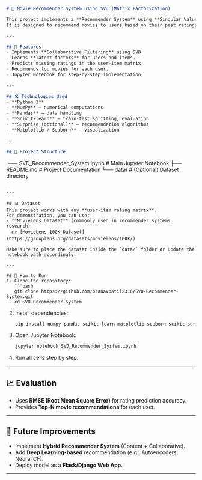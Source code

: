 ```markdown
# 🎥 Movie Recommender System using SVD (Matrix Factorization)

This project implements a **Recommender System** using **Singular Value Decomposition (SVD)**, a popular **matrix factorization** technique in collaborative filtering.  
It is designed to recommend movies to users based on their past ratings and the ratings of other similar users.

---

## 📌 Features
- Implements **Collaborative Filtering** using SVD.
- Learns **latent factors** for users and items.
- Predicts missing ratings in the user-item matrix.
- Recommends top movies for each user.
- Jupyter Notebook for step-by-step implementation.

---

## 🛠️ Technologies Used
- **Python 3**
- **NumPy** – numerical computations
- **Pandas** – data handling
- **Scikit-learn** – train-test splitting, evaluation
- **Surprise (optional)** – recommendation algorithms
- **Matplotlib / Seaborn** – visualization

---

## 📂 Project Structure
```

├── SVD\_Recommender\_System.ipynb   # Main Jupyter Notebook
├── README.md                      # Project Documentation
└── data/                          # (Optional) Dataset directory

````

---

## 📊 Dataset
This project works with any **user-item rating matrix**.  
For demonstration, you can use:
- **MovieLens Dataset** (commonly used in recommender systems research)  
  👉 [MovieLens 100K Dataset](https://grouplens.org/datasets/movielens/100k/)  

Make sure to place the dataset inside the `data/` folder or update the notebook path accordingly.

---

## 🚀 How to Run
1. Clone the repository:
   ```bash
   git clone https://github.com/pranavpatil2316/SVD-Recommender-System.git
   cd SVD-Recommender-System
````

2. Install dependencies:

   ```bash
   pip install numpy pandas scikit-learn matplotlib seaborn scikit-surprise
   ```

3. Open Jupyter Notebook:

   ```bash
   jupyter notebook SVD_Recommender_System.ipynb
   ```

4. Run all cells step by step.

---

## 📈 Evaluation

* Uses **RMSE (Root Mean Square Error)** for rating prediction accuracy.
* Provides **Top-N movie recommendations** for each user.

---

## 📌 Future Improvements

* Implement **Hybrid Recommender System** (Content + Collaborative).
* Add **Deep Learning-based** recommendation (e.g., Autoencoders, Neural CF).
* Deploy model as a **Flask/Django Web App**.

---
